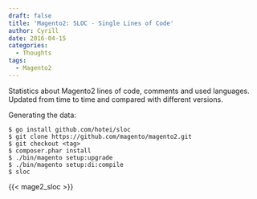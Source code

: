 ```yaml
---
draft: false
title: 'Magento2: SLOC - Single Lines of Code'
author: Cyrill
date: 2016-04-15
categories:
  - Thoughts
tags:
  - Magento2
---
```


Statistics about Magento2 lines of code, comments and used languages. Updated from time to time
and compared with different versions.

<!--more-->

Generating the data:

```
$ go install github.com/hotei/sloc
$ git clone https://github.com/magento/magento2.git
$ git checkout <tag>
$ composer.phar install
$ ./bin/magento setup:upgrade
$ ./bin/magento setup:di:compile
$ sloc
```

{{< mage2_sloc >}}
